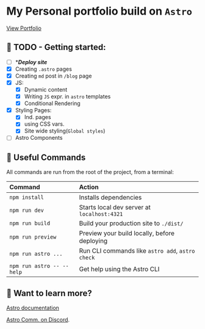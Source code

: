 # My Personal portfolio build on `Astro`
[View Portfolio](https://khanyej.netlify.app/)

## 🧞 TODO - Getting started:
- [ ] *_**Deploy site**_
- [x] Creating `.astro` pages
- [x] Creating `md` post in `/blog` page
- [x] JS:
  - [x] Dynamic content
  - [x] Writing `JS` expr. in `astro` templates
  - [x] Conditional Rendering 
- [x] Styling Pages:
  - [x] Ind. pages
  - [x] using CSS vars.
  - [x] Site wide styling(`Global styles`)
- [ ] Astro Components

## 🧞 Useful Commands

All commands are run from the root of the project, from a terminal:

| Command                   | Action                                           |
| :------------------------ | :----------------------------------------------- |
| `npm install`             | Installs dependencies                            |
| `npm run dev`             | Starts local dev server at `localhost:4321`      |
| `npm run build`           | Build your production site to `./dist/`          |
| `npm run preview`         | Preview your build locally, before deploying     |
| `npm run astro ...`       | Run CLI commands like `astro add`, `astro check` |
| `npm run astro -- --help` | Get help using the Astro CLI                     |

## 👀 Want to learn more?

[Astro documentation](https://docs.astro.build)

[Astro Comm. on Discord](https://astro.build/chat).